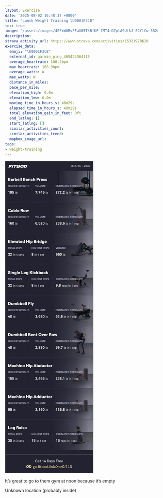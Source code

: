 ```yaml
---
layout: Exercise
date: '2025-08-02 16:48:17 +0000'
title: "Lunch Weight Training \U0001F3CB️"
toc: true
image: "/assets/images/4SFxW6RvFFaX05TkBfKP-ZMT4nD7plA9UfkJ-SCYlCw-582x2048.jpg.jpeg"
description:
strava_activity_url: https://www.strava.com/activities/15321978620
exercise_data:
  emoji: "\U0001F3CB️"
  external_id: garmin_ping_465424364115
  average_heartrate: 108.2bpm
  max_heartrate: 168.0bpm
  average_watts: W
  max_watts: W
  distance_in_miles:
  pace_per_mile:
  elevation_high: 0.0m
  elevation_low: 0.0m
  moving_time_in_hours_s: 48m29s
  elapsed_time_in_hours_s: 48m29s
  total_elevation_gain_in_feet: 0ft
  end_latlng: []
  start_latlng: []
  similar_activities_count:
  similar_activities_trend:
  mapbox_image_url:
tags:
- weight-training
---
```


![Lunch Weight Training](/assets/images/4SFxW6RvFFaX05TkBfKP-ZMT4nD7plA9UfkJ-SCYlCw-582x2048.jpg.jpeg)

It’s great to go to them gym at noon because it’s empty

Unknown location (probably inside)
